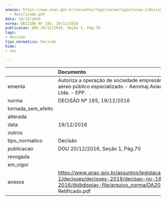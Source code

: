 ```yaml
---
anexos: https://www.anac.gov.br/assuntos/legislacao/legislacao-1/decisoes/decisoes-2016/decisao-no-185-19-12-2016/@@display-file/arquivo_norma/DA2016-185
  - Retificado.pdf
data: 19/12/2016
norma: DECISÃO Nº 185, 19/12/2016
publicacao: DOU 20/12/2016, Seção 1, Pág.70
tags:
- decisão
tipo_normatico: Decisão
hide: 
- toc 
 
---
```


|                    | Documento                                                                                                                                                          |
|:-------------------|:-------------------------------------------------------------------------------------------------------------------------------------------------------------------|
| ementa             | Autoriza a operação de sociedade empresária de serviço aéreo público especializado - Aeromaj Aviação Agrícola Ltda. - EPP.                                         |
| norma              | DECISÃO Nº 185, 19/12/2016                                                                                                                                         |
| tornada_sem_efeito |                                                                                                                                                                    |
| alterada           |                                                                                                                                                                    |
| data               | 19/12/2016                                                                                                                                                         |
| outros             |                                                                                                                                                                    |
| tipo_normatico     | Decisão                                                                                                                                                            |
| publicacao         | DOU 20/12/2016, Seção 1, Pág.70                                                                                                                                    |
| revogada           |                                                                                                                                                                    |
| em_vigor           |                                                                                                                                                                    |
| anexos             | https://www.anac.gov.br/assuntos/legislacao/legislacao-1/decisoes/decisoes-2016/decisao-no-185-19-12-2016/@@display-file/arquivo_norma/DA2016-185 - Retificado.pdf |